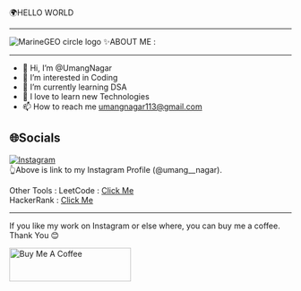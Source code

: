  🌍HELLO WORLD
 <HR>
 <img src="https://camo.githubusercontent.com/84113ed63c8f820414bb0c35cb3f37cc8eaec7a70ae3cead15aa7f91fe0ed350/687474703a2f2f73747564696f706978656c2e696e2f77702d636f6e74656e742f75706c6f6164732f323031372f31312f73656e696f722d66726f6e742d656e642d646576656c6f7065722d6f70656e696e67732d312e676966" alt="MarineGEO circle logo" data-canonical-src="http://studiopixel.in/wp-content/uploads/2017/11/senior-front-end-developer-openings-1.gif" style="max-width: 100%; display: inline-block;" data-target="animated-image.originalImage">
✨ABOUT ME :
<HR>

- 👋 Hi, I’m @UmangNagar
- 👀 I’m interested in Coding
- 🌱 I’m currently learning DSA
- 💞️ I love to learn new Technologies
- 📫 How to reach me umangnagar113@gmail.com

🌐Socials
------------------------------------------------------------------
<a href="https://www.instagram.com/umang__nagar/" rel="nofollow"><img src="https://camo.githubusercontent.com/0641e2731604a57f9b9f2de4be17fcf1893c1fbf31dcb3e276f4281208616a1c/68747470733a2f2f696d672e736869656c64732e696f2f62616467652f496e7374616772616d2d2532334534343035462e7376673f6c6f676f3d496e7374616772616d266c6f676f436f6c6f723d7768697465" alt="Instagram" data-canonical-src="https://img.shields.io/badge/Instagram-%23E4405F.svg?logo=Instagram&amp;logoColor=white" style="max-width: 100%;"></a>
<br>
👆Above is link to my Instagram Profile (@umang__nagar).
<!---
UmangNagar/UmangNagar is a ✨ special ✨ repository because its `README.md` (this file) appears on your GitHub profile.
You can click the Preview link to take a look at your changes.
--->

Other Tools : 
 LeetCode : <a href="https://leetcode.com/umangnagar113/" rel="nofollow">Click Me</a><br>
 HackerRank : <a href="https://www.hackerrank.com/umangnagar113" rel="nofollow">Click Me</a>
 <br>
 <hr>
 <p dir="auto">If you like my work on Instagram or else where, you can buy me a coffee. Thank You <g-emoji class="g-emoji" alias="blush" fallback-src="https://github.githubassets.com/images/icons/emoji/unicode/1f60a.png">😊</g-emoji></p>
 <img src="https://camo.githubusercontent.com/28aae05a0fba45679e8e27d90609601e249b64a5fe30dfef05495de4f4e318d4/68747470733a2f2f63646e2e6275796d6561636f666665652e636f6d2f627574746f6e732f76322f64656661756c742d79656c6c6f772e706e67" alt="Buy Me A Coffee" style="height: 60px; width: 217px; max-width: 100%;" data-canonical-src="https://cdn.buymeacoffee.com/buttons/v2/default-yellow.png">
